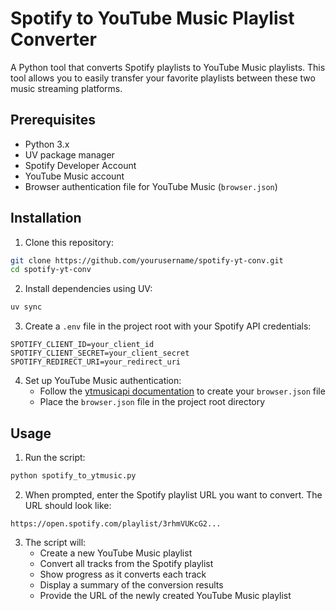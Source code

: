 # Spotify to YouTube Music Playlist Converter

A Python tool that converts Spotify playlists to YouTube Music playlists. This tool allows you to easily transfer your favorite playlists between these two music streaming platforms.

## Prerequisites

- Python 3.x
- UV package manager
- Spotify Developer Account
- YouTube Music account
- Browser authentication file for YouTube Music (`browser.json`)

## Installation

1. Clone this repository:
```bash
git clone https://github.com/yourusername/spotify-yt-conv.git
cd spotify-yt-conv
```

2. Install dependencies using UV:
```bash
uv sync
```

3. Create a `.env` file in the project root with your Spotify API credentials:
```env
SPOTIFY_CLIENT_ID=your_client_id
SPOTIFY_CLIENT_SECRET=your_client_secret
SPOTIFY_REDIRECT_URI=your_redirect_uri
```

4. Set up YouTube Music authentication:
   - Follow the [ytmusicapi documentation](https://ytmusicapi.readthedocs.io/en/latest/setup.html) to create your `browser.json` file
   - Place the `browser.json` file in the project root directory

## Usage

1. Run the script:
```bash
python spotify_to_ytmusic.py
```

2. When prompted, enter the Spotify playlist URL you want to convert. The URL should look like:
```
https://open.spotify.com/playlist/3rhmVUKcG2...
```

3. The script will:
   - Create a new YouTube Music playlist
   - Convert all tracks from the Spotify playlist
   - Show progress as it converts each track
   - Display a summary of the conversion results
   - Provide the URL of the newly created YouTube Music playlist
